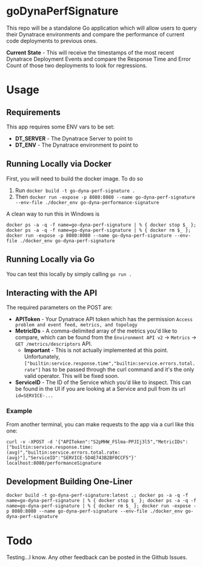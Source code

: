# goDynaPerfSignature

This repo will be a standalone Go application which will allow users to query their Dynatrace environments and compare the performance of current code deployments to previous ones.

**Current State** - This will receive the timestamps of the most recent Dynatrace Deployment Events and compare the Response Time and Error Count of those two deployments to look for regressions.

# Usage
## Requirements
This app requires some ENV vars to be set:
* **DT_SERVER** - The Dynatrace Server to point to
* **DT_ENV** - The Dynatrace environment to point to

## Running Locally via Docker
First, you will need to build the docker image. To do so
1. Run `docker build -t go-dyna-perf-signature .`
1. Then `docker run -expose -p 8080:8080 --name go-dyna-perf-signature --env-file ./docker_env go-dyna-performance-signature`

A clean way to run this in Windows is

```
docker ps -a -q -f name=go-dyna-perf-signature | % { docker stop $_ }; docker ps -a -q -f name=go-dyna-perf-signature | % { docker rm $_ }; docker run -expose -p 8080:8080 --name go-dyna-perf-signature --env-file ./docker_env go-dyna-perf-signature
```

## Running Locally via Go
You can test this locally by simply calling `go run .`

## Interacting with the API
The required parameters on the POST are:
* **APIToken** - Your Dynatrace API token which has the permission `Access problem and event feed, metrics, and topology`
* **MetricIDs** - A comma-delimited array of the metrics you'd like to compare, which can be found from the `Environment API v2` -> `Metrics` -> `GET /metrics/descriptors` API.
  * **Important** - This is not actually implemented at this point. Unfortunately, `["builtin:service.response.time","builtin:service.errors.total.rate"]` has to be passed through the curl command and it's the only valid operator. This will be fixed soon.
* **ServiceID** - The ID of the Service which you'd like to inspect. This can be found in the UI if you are looking at a Service and pull from its url `id=SERVICE-...`

### Example
From another terminal, you can make requests to the app via a curl like this one:

```
curl -v -XPOST -d '{"APIToken":"S2pMHW_FSlma-PPJIj3l5","MetricIDs":["builtin:service.response.time:(avg)","builtin:service.errors.total.rate:(avg)"],"ServiceID":"SERVICE-5D4E743B2BF0CCF5"}' localhost:8080/performanceSignature
```

## Development Building One-Liner
```
docker build -t go-dyna-perf-signature:latest .; docker ps -a -q -f name=go-dyna-perf-signature | % { docker stop $_ }; docker ps -a -q -f name=go-dyna-perf-signature | % { docker rm $_ }; docker run -expose -p 8080:8080 --name go-dyna-perf-signature --env-file ./docker_env go-dyna-perf-signature
```

# Todo
Testing...I know. Any other feedback can be posted in the Github Issues.

